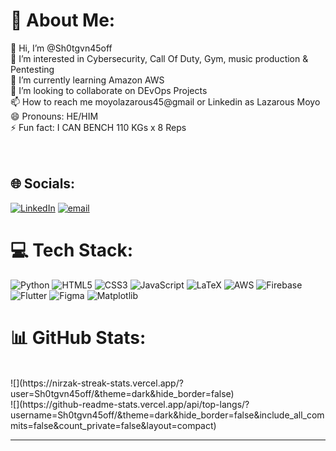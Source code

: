 # 💫 About Me:
👋 Hi, I’m @Sh0tgvn45off<br>👀 I’m interested in Cybersecurity, Call Of Duty, Gym, music production & Pentesting<br>🌱 I’m currently learning Amazon AWS<br>💞️ I’m looking to collaborate on DEvOps Projects<br>📫 How to reach me moyolazarous45@gmail or Linkedin as Lazarous Moyo<br>😄 Pronouns: HE/HIM<br>⚡ Fun fact: I CAN BENCH 110 KGs x 8 Reps<br><br><!---<br>Sh0tgvn45off/Sh0tgvn45off is a ✨ special ✨ repository because its `README.md` (this file) appears on your GitHub profile.<br>You can click the Preview link to take a look at your changes.<br>---><br>


## 🌐 Socials:
[![LinkedIn](https://img.shields.io/badge/LinkedIn-%230077B5.svg?logo=linkedin&logoColor=white)](https://linkedin.com/in/https://www.linkedin.com/in/lazarous-moyo/) [![email](https://img.shields.io/badge/Email-D14836?logo=gmail&logoColor=white)](mailto:moyolazarous45@gmail.com) 

# 💻 Tech Stack:
![Python](https://img.shields.io/badge/python-3670A0?style=for-the-badge&logo=python&logoColor=ffdd54) ![HTML5](https://img.shields.io/badge/html5-%23E34F26.svg?style=for-the-badge&logo=html5&logoColor=white) ![CSS3](https://img.shields.io/badge/css3-%231572B6.svg?style=for-the-badge&logo=css3&logoColor=white) ![JavaScript](https://img.shields.io/badge/javascript-%23323330.svg?style=for-the-badge&logo=javascript&logoColor=%23F7DF1E) ![LaTeX](https://img.shields.io/badge/latex-%23008080.svg?style=for-the-badge&logo=latex&logoColor=white) ![AWS](https://img.shields.io/badge/AWS-%23FF9900.svg?style=for-the-badge&logo=amazon-aws&logoColor=white) ![Firebase](https://img.shields.io/badge/firebase-%23039BE5.svg?style=for-the-badge&logo=firebase) ![Flutter](https://img.shields.io/badge/Flutter-%2302569B.svg?style=for-the-badge&logo=Flutter&logoColor=white) ![Figma](https://img.shields.io/badge/figma-%23F24E1E.svg?style=for-the-badge&logo=figma&logoColor=white) ![Matplotlib](https://img.shields.io/badge/Matplotlib-%23ffffff.svg?style=for-the-badge&logo=Matplotlib&logoColor=black)
# 📊 GitHub Stats:
<br/>
![](https://nirzak-streak-stats.vercel.app/?user=Sh0tgvn45off/&theme=dark&hide_border=false)<br/>
![](https://github-readme-stats.vercel.app/api/top-langs/?username=Sh0tgvn45off/&theme=dark&hide_border=false&include_all_commits=false&count_private=false&layout=compact)

---

<!-- Proudly created with GPRM ( https://gprm.itsvg.in ) -->
